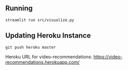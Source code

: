 ## Running
`streamlit run src/visualize.py`

## Updating Heroku Instance
`git push heroku master`

Heroku URL for video-recommendations: https://video-recommendations.herokuapp.com/